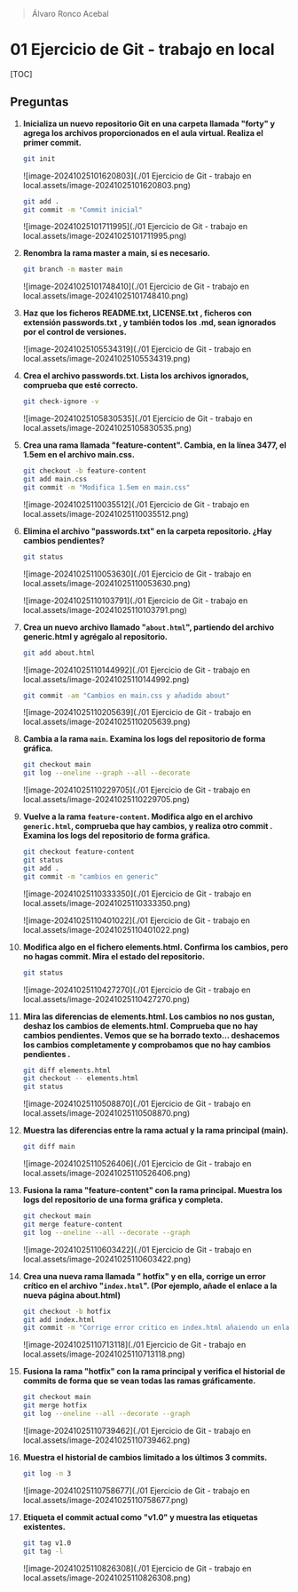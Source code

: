 > Álvaro Ronco Acebal

# 01 Ejercicio de Git - trabajo en local

[TOC]

## Preguntas

1. **Inicializa un nuevo repositorio Git en una carpeta llamada  "forty" y agrega los archivos  proporcionados en el aula virtual. Realiza el primer commit.** 

   ```bash
   git init
   ```

   ![image-20241025101620803](./01 Ejercicio de Git - trabajo en local.assets/image-20241025101620803.png)

   ```bash
   git add .
   git commit -m "Commit inicial"
   ```

   ![image-20241025101711995](./01 Ejercicio de Git - trabajo en local.assets/image-20241025101711995.png)

2. **Renombra la rama master a  main, si es necesario.**  

   ```bash
   git branch -m master main
   ```

   ![image-20241025101748410](./01 Ejercicio de Git - trabajo en local.assets/image-20241025101748410.png)

3. **Haz que los ficheros  README.txt,  LICENSE.txt ,  ficheros con extensión  passwords.txt , y también todos los  .md, sean ignorados por el control de versiones.**

   ![image-20241025105534319](./01 Ejercicio de Git - trabajo en local.assets/image-20241025105534319.png)

   

4. **Crea el archivo  passwords.txt.  Lista los archivos ignorados, comprueba que esté  correcto.**

   ```bash
   git check-ignore -v
   ```

   ![image-20241025105830535](./01 Ejercicio de Git - trabajo en local.assets/image-20241025105830535.png)

5. **Crea una rama llamada  "feature-content". Cambia, en la línea 3477, el  1.5em en el archivo  main.css.**

   ```bash
   git checkout -b feature-content
   git add main.css
   git commit -m "Modifica 1.5em en main.css"
   ```

   ![image-20241025110035512](./01 Ejercicio de Git - trabajo en local.assets/image-20241025110035512.png)

6. **Elimina el archivo  "passwords.txt" en la carpeta  repositorio. ¿Hay cambios pendientes?**

   ```bash
   git status
   ```

   ![image-20241025110053630](./01 Ejercicio de Git - trabajo en local.assets/image-20241025110053630.png)

   ![image-20241025110103791](./01 Ejercicio de Git - trabajo en local.assets/image-20241025110103791.png)

7. **Crea un nuevo archivo llamado "``about.html``", partiendo del archivo  generic.html y  agrégalo al repositorio.**

   ```bash
   git add about.html
   ```

   ![image-20241025110144992](./01 Ejercicio de Git - trabajo en local.assets/image-20241025110144992.png)

   ```bash
   git commit -am "Cambios en main.css y añadido about"
   ```

   ![image-20241025110205639](./01 Ejercicio de Git - trabajo en local.assets/image-20241025110205639.png)

8. **Cambia a la rama  ``main``. Examina los logs del repositorio de forma gráfica.**

   ```bash
   git checkout main
   git log --oneline --graph --all --decorate
   ```

   ![image-20241025110229705](./01 Ejercicio de Git - trabajo en local.assets/image-20241025110229705.png)

9. **Vuelve a la rama ``feature-content``. Modifica algo en el archivo  ``generic.html``, comprueba que hay cambios, y realiza otro  commit . Examina los logs del repositorio de forma gráfica.**  

   ```bash
   git checkout feature-content
   git status
   git add .
   git commit -m "cambios en generic"
   ```

   ![image-20241025110333350](./01 Ejercicio de Git - trabajo en local.assets/image-20241025110333350.png)

   ![image-20241025110401022](./01 Ejercicio de Git - trabajo en local.assets/image-20241025110401022.png)

10. **Modifica algo en el fichero  elements.html. Confirma los cambios, pero no hagas  commit. Mira el estado del repositorio.** 

    ```bash
    git status
    ```

    ![image-20241025110427270](./01 Ejercicio de Git - trabajo en local.assets/image-20241025110427270.png)

11. **Mira las diferencias de  elements.html. Los cambios  no nos gustan, deshaz los cambios  de  elements.html. Comprueba que no hay cambios pendientes. Vemos que se ha borrado texto... deshacemos los cambios completamente y  comprobamos que no hay cambios pendientes .**

    ```bash
    git diff elements.html
    git checkout -- elements.html
    git status
    ```

    ![image-20241025110508870](./01 Ejercicio de Git - trabajo en local.assets/image-20241025110508870.png)

12. **Muestra las diferencias entre la rama actual y la rama principal (main).**

    ```bash
    git diff main
    ```

    ![image-20241025110526406](./01 Ejercicio de Git - trabajo en local.assets/image-20241025110526406.png)

13. **Fusiona la rama  "feature-content" con la rama principal. Muestra los logs del  repositorio de una forma gráfica y completa.**

    ```bash
    git checkout main
    git merge feature-content
    git log --oneline --all --decorate --graph
    ```

    ![image-20241025110603422](./01 Ejercicio de Git - trabajo en local.assets/image-20241025110603422.png)

14. **Crea una nueva rama llamada " hotfix" y en ella, corrige un error crítico en el archivo  "``index.html``". (Por ejemplo, añade el enlace a la nueva página about.html)**

    ```bash
    git checkout -b hotfix
    git add index.html
    git commit -m "Corrige error critico en index.html añaiendo un enlace a about.html"
    ```

    ![image-20241025110713118](./01 Ejercicio de Git - trabajo en local.assets/image-20241025110713118.png)

15. **Fusiona la rama  "hotfix" con la rama principal y verifica el historial de commits de  forma que se vean todas las ramas gráficamente.**

    ```bash
    git checkout main
    git merge hotfix
    git log --oneline --all --decorate --graph
    ```

    ![image-20241025110739462](./01 Ejercicio de Git - trabajo en local.assets/image-20241025110739462.png)

16. **Muestra el historial de cambios limitado a los últimos 3 commits.**

    ```bash
    git log -n 3
    ```

    ![image-20241025110758677](./01 Ejercicio de Git - trabajo en local.assets/image-20241025110758677.png)

17. **Etiqueta el commit actual como "v1.0" y muestra las etiquetas existentes.**

    ```bash
    git tag v1.0
    git tag -l
    ```

    ![image-20241025110826308](./01 Ejercicio de Git - trabajo en local.assets/image-20241025110826308.png)